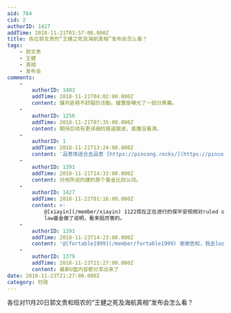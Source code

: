 ```yaml
---
aid: 764
cid: 2
authorID: 1427
addTime: 2018-11-21T03:57:00.000Z
title: 各位郭文贵的“王健之死及海航真相”发布会怎么看？
tags:
    - 郭文贵
    - 王健
    - 真相
    - 发布会
comments:
    -
        authorID: 1403
        addTime: 2018-11-21T04:02:00.000Z
        content: 讓共匪極不舒服的活動。確實是曝光了一部分黑幕。
    -
        authorID: 1256
        addTime: 2018-11-21T07:35:00.000Z
        content: 期待后续有更详细的报道跟进，直播没看清。
    -
        authorID: 1
        addTime: 2018-11-21T13:24:00.000Z
        content: '品葱体适合去品葱 [https://pincong.rocks/](https://pincong.rocks/)'
    -
        authorID: 1391
        addTime: 2018-11-21T14:33:00.000Z
        content: 对他所说的建的那个基金比较认同。
    -
        authorID: 1427
        addTime: 2018-11-22T01:16:00.000Z
        content: >-
            @[xiayin](/member/xiayin) 1122现在正在进行的保平安视频对ruled of the
            law基金做了说明，看来挺厉害的。
    -
        authorID: 1391
        addTime: 2018-11-23T14:23:00.000Z
        content: '@[fortable1999](/member/fortable1999) 谢谢告知，我去look look的说。'
    -
        authorID: 1379
        addTime: 2018-11-23T21:27:00.000Z
        content: 最新U盘内容都分享出来了
date: 2018-11-23T21:27:00.000Z
category: 时政
---
```


各位对11月20日郭文贵和班农的“王健之死及海航真相”发布会怎么看？
